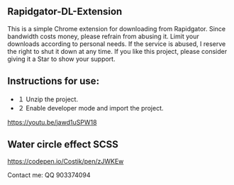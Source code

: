 ## Rapidgator-DL-Extension


This is a simple Chrome extension for downloading from Rapidgator. Since bandwidth costs money, please refrain from abusing it. Limit your downloads according to personal needs. If the service is abused, I reserve the right to shut it down at any time. If you like this project, please consider giving it a Star to show your support.

## Instructions for use:

* １ Unzip the project.
* ２ Enable developer mode and import the project.

https://youtu.be/jawd1uSPW18

## Water circle effect SCSS
https://codepen.io/Costik/pen/zJWKEw

Contact me: QQ 903374094
